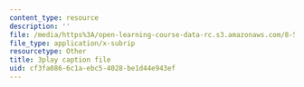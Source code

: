 ```yaml
---
content_type: resource
description: ''
file: /media/https%3A/open-learning-course-data-rc.s3.amazonaws.com/8-591j-systems-biology-fall-2014/cf3fa0866c1aebc54028be1d44e943ef_NnDqJhtUqjw.srt
file_type: application/x-subrip
resourcetype: Other
title: 3play caption file
uid: cf3fa086-6c1a-ebc5-4028-be1d44e943ef
---
```

